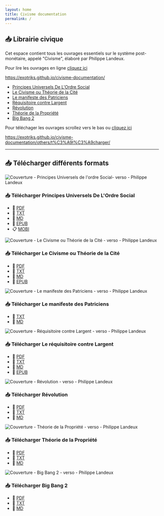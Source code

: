 ```yaml
---
layout: home
title: Civisme documentation
permalink: /
---
```



## :inbox_tray: Librairie civique

Cet espace contient tous les ouvrages essentiels sur le système post-monétaire, appelé "Civisme", élaboré par Philippe Landeux.

Pour lire les ouvrages en ligne [cliquez ici](https://exotriks.github.io/civisme-documentation/)

https://exotriks.github.io/civisme-documentation/

- [Principes Universels De L'Ordre Social](https://exotriks.github.io/civisme-documentation/pages/principes_universels_de_l_ordre_social_philippe_landeux/)
- [Le Civisme ou Théorie de la Cité](https://exotriks.github.io/civisme-documentation/pages/le_civisme_ou_theorie_de_la_cite_philippe_landeux/)
- [Le manifeste des Patriciens](https://exotriks.github.io/civisme-documentation/pages/le_manifeste_des_patriciens_phillipe_landeux/)
- [Réquisitoire contre Largent](https://exotriks.github.io/civisme-documentation/pages/requisitoire_contre_largent_philippe_landeux/)
- [Révolution](https://exotriks.github.io/civisme-documentation/pages/revolution_phillipe_landeux/)
- [Théorie de la Propriété](https://exotriks.github.io/civisme-documentation/pages/theorie_de_la_propriete_philippe_landeux/)
- [Big Bang 2](https://exotriks.github.io/civisme-documentation/pages/big_bang_2_philippe_landeux/)


Pour téléchager les ouvrages scrollez vers le bas ou [cliquez ici](https://exotriks.github.io/civisme-documentation/others/t%C3%A9l%C3%A9charger/)

https://exotriks.github.io/civisme-documentation/others/t%C3%A9l%C3%A9charger/




***

## :inbox_tray: Télécharger différents formats


![Couverture - Principes Universels de l'ordre Social- verso - Philippe Landeux](https://cdn.jsdelivr.net/gh/exotriks/civisme-documentation/assets/images/covers/recto/couverture_principes_universels_de_l_ordre_social_philippe_landeux_recto_648x960.jpg "Principes Universels De L'Ordre Social - Philippe Landeux")

### :inbox_tray: Télécharger Principes Universels De L'Ordre Social

- :blue_book: [PDF](https://cdn.jsdelivr.net/gh/exotriks/civisme-documentation/assets/Principes%20Universels%20de%20l'Ordre%20Social%20-%20Philippe%20Landeux.pdf)
- :page_facing_up: [TXT](https://cdn.jsdelivr.net/gh/exotriks/civisme-documentation/assets/principes_universels_de_l_ordre_social_philippe_landeux.txt)
- :bookmark_tabs: [MD](https://cdn.jsdelivr.net/gh/exotriks/civisme-documentation/assets/principes_universels_de_l_ordre_social_philippe_landeux.md)
- :scroll: [EPUB](https://cdn.jsdelivr.net/gh/exotriks/civisme-documentation/assets/Principes%20Universels%20De%20L'Ordre%20Social-Philippe%20Landeux.epub)
- :clipboard: [MOBI](https://cdn.jsdelivr.net/gh/exotriks/civisme-documentation/assets/Principes%20Universels%20De%20L'Ordre%20Social-Philippe%20Landeux.mobi)

![Couverture - Le Civisme ou Théorie de la Cité - verso - Philippe Landeux](https://cdn.jsdelivr.net/gh/exotriks/civisme-documentation/assets/images/covers/recto/couverture_le_civisme_ou_theorie_de_la_cite_philippe_landeux_recto_648x960.jpg)

### :inbox_tray: Télécharger Le Civisme ou Théorie de la Cité

- :blue_book: [PDF](https://cdn.jsdelivr.net/gh/exotriks/civisme-documentation/assets/Le%20Civisme%20ou%20Théorie%20de%20la%20Cité%20-%20Philippe%20Landeux.pdf)
- :page_facing_up: [TXT](https://cdn.jsdelivr.net/gh/exotriks/civisme-documentation/assets/le_civisme_ou_theorie_de_la_cite_philippe_landeux.txt)
- :bookmark_tabs: [MD](https://cdn.jsdelivr.net/gh/exotriks/civisme-documentation/assets/le_civisme_ou_theorie_de_la_cite_philippe_landeux.md)
- :scroll: [EPUB](https://cdn.jsdelivr.net/gh/exotriks/civisme-documentation/assets/Le%20Civisme%20ou%20Théorie%20de%20la%20Cité%20-%20Philippe%20Landeux.epub)

![Couverture - Le manifeste des Patriciens - verso - Philippe Landeux](https://cdn.jsdelivr.net/gh/exotriks/civisme-documentation/assets/images/covers/recto/couverture_le_manifeste_des_patriciens_phillipe_landeux_recto_648x960.jpg)

### :inbox_tray: Télécharger Le manifeste des Patriciens

- :page_facing_up: [TXT](https://cdn.jsdelivr.net/gh/exotriks/civisme-documentation/assets/le_manifeste_des_patriciens_phillipe_landeux.txt)
- :bookmark_tabs: [MD](https://cdn.jsdelivr.net/gh/exotriks/civisme-documentation/assets/le_manifeste_des_patriciens_phillipe_landeux.md)

![Couverture - Réquisitoire contre Largent - verso - Philippe Landeux](https://cdn.jsdelivr.net/gh/exotriks/civisme-documentation/assets/images/covers/recto/couverture_requisitoire_contre_largent_philippe_landeux_recto_648x960.jpg)

### :inbox_tray: Télécharger Le réquisitoire contre Largent

- :blue_book: [PDF](https://cdn.jsdelivr.net/gh/exotriks/civisme-documentation/assets/Réquisitoire%20contre%20Largent%20-%20Philippe%20Landeux.pdf)
- :page_facing_up: [TXT](https://cdn.jsdelivr.net/gh/exotriks/civisme-documentation/assets/requisitoire_contre_largent_philippe_landeux.txt)
- :bookmark_tabs: [MD](https://cdn.jsdelivr.net/gh/exotriks/civisme-documentation/assets/requisitoire_contre_largent_philippe_landeux.md)
- :scroll: [EPUB](https://cdn.jsdelivr.net/gh/exotriks/civisme-documentation/Requisitoire%20contre%20Largent-Philippe%20Landeux.epub)

![Couverture - Révolution - verso - Philippe Landeux](https://cdn.jsdelivr.net/gh/exotriks/civisme-documentation/assets/images/covers/recto/couverture_revolution_phillipe_landeux_recto_648x960.jpg)

### :inbox_tray: Télécharger Révolution

- :blue_book: [PDF](https://cdn.jsdelivr.net/gh/exotriks/civisme-documentation/assets/Révolution%20-%20Philippe%20Landeux.pdf)
- :page_facing_up: [TXT](https://cdn.jsdelivr.net/gh/exotriks/civisme-documentation/assets/revolution_phillipe_landeux.txt)
- :bookmark_tabs: [MD](https://cdn.jsdelivr.net/gh/exotriks/civisme-documentation/assets/revolution_phillipe_landeux.md)

![Couverture - Théorie de la Propriété - verso - Philippe Landeux](https://cdn.jsdelivr.net/gh/exotriks/civisme-documentation/assets/images/covers/recto/couverture_theorie_de_la_propriete_philippe_landeux_recto_648x960.jpg)

### :inbox_tray: Télécharger Théorie de la Propriété

- :blue_book: [PDF](https://cdn.jsdelivr.net/gh/exotriks/civisme-documentation/assets/Théorie%20de%20la%20Propriété%20-%20Philippe%20Landeux.pdf)
- :page_facing_up: [TXT](https://cdn.jsdelivr.net/gh/exotriks/civisme-documentation/assets/theorie_de_la_propriété_philippe_landeux.txt)
- :bookmark_tabs: [MD](https://cdn.jsdelivr.net/gh/exotriks/civisme-documentation/assets/theorie_de_la_propriete_philippe_landeux.md)


![Couverture - Big Bang 2 - verso - Philippe Landeux](https://cdn.jsdelivr.net/gh/exotriks/civisme-documentation/assets/images/covers/recto/couverture_big_bang_2_philippe_landeux_recto_648x960.jpg)

### :inbox_tray: Télécharger Big Bang 2

- :blue_book: [PDF](https://cdn.jsdelivr.net/gh/exotriks/civisme-documentation/assets/Big%20Bang%202%20-%20Philippe%20Landeux.pdf)
- :page_facing_up: [TXT](https://cdn.jsdelivr.net/gh/exotriks/civisme-documentation/assets/big_bang_2_philippe_landeux.txt)
- :bookmark_tabs: [MD](https://cdn.jsdelivr.net/gh/exotriks/civisme-documentation/assets/big_bang_2_philippe_landeux.md)


